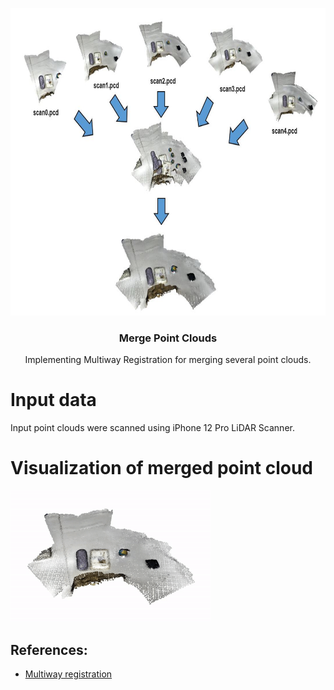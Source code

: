 <p align="center">
    <img src="img/mainPicture.JPG" alt="Logo" width="764" height="492">
  </a>

  <h3 align="center">Merge Point Clouds</h3>
  <p align="center">
   Implementing Multiway Registration for merging several point clouds.
  </p>
</p>


# Input data
Input point clouds were scanned using iPhone 12 Pro LiDAR Scanner.

# Visualization of merged point cloud
![first](img/viz.gif)

## References:
- [Multiway registration](http://www.open3d.org/docs/latest/tutorial/Advanced/multiway_registration.html)